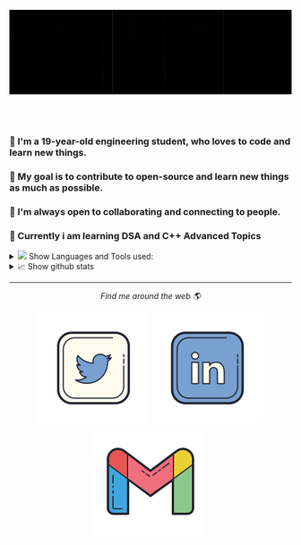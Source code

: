 <p align="center">
    <img width="1000px" src="readme.gif" alt="hello">
</p>
<br><br>

### :wave: I'm a 19-year-old engineering student, who loves to code and learn new things. <br>
### 🎯 My goal is to contribute to open-source and learn new things as much as possible.<br>
### 🤝 I'm always open to collaborating and connecting to people.<br>
### 🌱 Currently i am learning DSA and C++ Advanced Topics<br>

<details>
    <summary><img src="https://github.githubassets.com/images/mona-whisper.gif" width="27px">  Show Languages and Tools used:
    </summary>
    <p align="left">
        <img src="https://github.com/Anuragmaurya-code/Anuragmaurya-code/blob/master/assests/c.svg" height="50"
            alt="C programming language" />
        <img src="https://github.com/Anuragmaurya-code/Anuragmaurya-code/blob/master/assests/c%2B%2B.svg" height="50"
            alt="C++ programming language" />
        <img src="https://github.com/Anuragmaurya-code/Anuragmaurya-code/blob/master/assests/html.svg" height="50"
            alt="HTML" />
        <img src="https://github.com/Anuragmaurya-code/Anuragmaurya-code/blob/master/assests/python.svg" height="50"
            alt="Python" />
        <img src="https://github.com/Anuragmaurya-code/Anuragmaurya-code/blob/master/assests/git.svg" height="50"
            alt="Git" />
        <img src="https://github.com/Anuragmaurya-code/Anuragmaurya-code/blob/master/assests/vscode.svg" height="50"
            alt="Visual studio code" />
        <img src="https://github.com/Anuragmaurya-code/Anuragmaurya-code/blob/master/assests/anaconda.svg" height="50"
            alt="anaconda" />
    </p>
</details>

<details>
    <summary> 📈 Show github stats</summary>
    <p align="center">
		
		
![Anurag's github activitygraph](https://activity-graph.herokuapp.com/graph?username=Anuragmaurya-code&theme=xcode&border_color=white)
	    
<img width="49.7%" src="https://github-readme-stats.vercel.app/api?username=Anuragmaurya-code&show_icons=true&theme=tokyonight&hide_border=true" />
<img width="49.7%" src="https://github-readme-streak-stats.herokuapp.com/?user=Anuragmaurya-code&show_icons=true&theme=tokyonight&hide_border=true" /
    </p>
</details>
<hr>
<p align="center">
    <i>Find me around the web 🌎</i>
    <p align="center">
        <a href="https://twitter.com/Anurag_799" alt="Twitter"><img
                src="https://github.com/Anuragmaurya-code/Anuragmaurya-code/blob/master/assests/twitter.svg"></a>
        <a href="https://www.linkedin.com/in/anurag-maurya-32a88a200/" alt="Linkedin"><img
                src="https://github.com/Anuragmaurya-code/Anuragmaurya-code/blob/master/assests/linkedin.svg"></a>
        <a href="mailto:mauryaanurag375@gmail.com" alt="gmail"><img
                src="https://github.com/Anuragmaurya-code/Anuragmaurya-code/blob/master/assests/gmail.svg"></a>
    </p>
</p>
